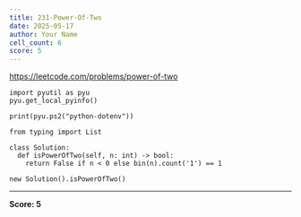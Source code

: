 ```yaml
---
title: 231-Power-Of-Two
date: 2025-05-17
author: Your Name
cell_count: 6
score: 5
---
```


https://leetcode.com/problems/power-of-two


```
import pyutil as pyu
pyu.get_local_pyinfo()
```


```
print(pyu.ps2("python-dotenv"))
```


```
from typing import List
```


```
class Solution:
  def isPowerOfTwo(self, n: int) -> bool:
    return False if n < 0 else bin(n).count('1') == 1
```


```
new Solution().isPowerOfTwo()
```


---
**Score: 5**